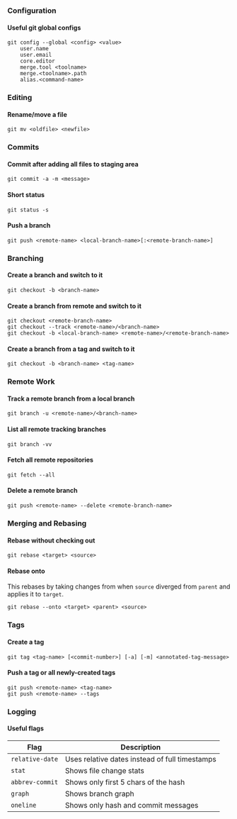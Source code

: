 ### Configuration

#### Useful git global configs
```console
git config --global <config> <value>
    user.name
    user.email
    core.editor
    merge.tool <toolname>
    merge.<toolname>.path
    alias.<command-name>
```

### Editing

#### Rename/move a file
```console
git mv <oldfile> <newfile>
```

### Commits

#### Commit after adding all files to staging area
```console
git commit -a -m <message>
```

#### Short status
```console
git status -s
```

#### Push a branch
```console
git push <remote-name> <local-branch-name>[:<remote-branch-name>]
```

### Branching

#### Create a branch and switch to it
```console
git checkout -b <branch-name>
```

#### Create a branch from remote and switch to it
```console
git checkout <remote-branch-name>
git checkout --track <remote-name>/<branch-name>
git checkout -b <local-branch-name> <remote-name>/<remote-branch-name>
```

#### Create a branch from a tag and switch to it
```console
git checkout -b <branch-name> <tag-name>
```

### Remote Work

#### Track a remote branch from a local branch
```console
git branch -u <remote-name>/<branch-name>
```

#### List all remote tracking branches
```console
git branch -vv
```

#### Fetch all remote repositories
```console
git fetch --all
```

#### Delete a remote branch
```console
git push <remote-name> --delete <remote-branch-name>
```

### Merging and Rebasing

#### Rebase without checking out
```console
git rebase <target> <source>
```

#### Rebase onto
This rebases by taking changes from when `source` diverged from `parent` and applies it to `target`.
```console
git rebase --onto <target> <parent> <source>
```

### Tags

#### Create a tag
```console
git tag <tag-name> [<commit-number>] [-a] [-m] <annotated-tag-message>
```

#### Push a tag or all newly-created tags
```console
git push <remote-name> <tag-name>
git push <remote-name> --tags
```

### Logging

#### Useful flags
| Flag            | Description                                    |
| --------------- | ---------------------------------------------- |
| `relative-date` | Uses relative dates instead of full timestamps |
| `stat`          | Shows file change stats                        |
| `abbrev-commit` | Shows only first 5 chars of the hash           |
| `graph`         | Shows branch graph                             |
| `oneline`       | Shows only hash and commit messages            |


